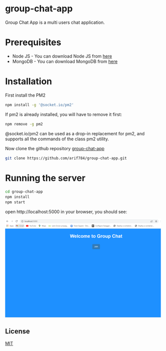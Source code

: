 # group-chat-app
Group Chat App is a multi users chat application.

# Prerequisites
- Node JS  - You can download Node JS from [here](https://nodejs.org/en/download/)
- MongoDB - You can download MongoDB from [here](https://www.mongodb.com/try/download/community)

# Installation
First install the PM2
```bash
npm install -g '@socket.io/pm2'
```
If pm2 is already installed, you will have to remove it first:
```bash
npm remove -g pm2 
```
@socket.io/pm2 can be used as a drop-in replacement for pm2, and supports all the commands of the class pm2 utility.

Now clone the github repository [group-chat-app](https://github.com/arif784/group-chat-app.git)
```bash
git clone https://github.com/arif784/group-chat-app.git
```
# Running the server
```bash
cd group-chat-app
npm install
npm start
```

open http://localhost:5000 in your browser, you should see:

![Home Page](https://github.com/arif784/group-chat-app/blob/main/assets/Screenshot%202022-03-05%20220440.png?raw=true)

## License

[MIT](LICENSE)